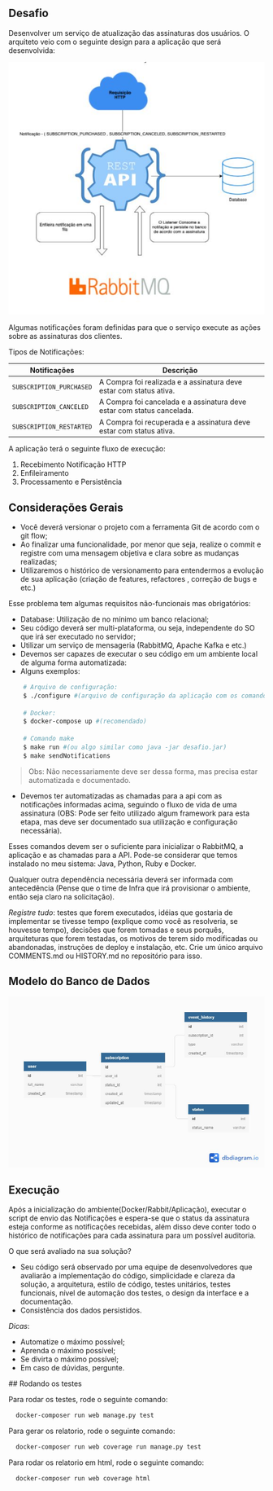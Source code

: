 ## Desafio

Desenvolver um serviço de atualização das assinaturas dos usuários. O arquiteto veio com o seguinte design para a aplicação que será desenvolvida:

<div align="center">
      <img width="tamanho da imagem" title="titulo da imagem" src="assets/design.png"/>
</div>

Algumas notificações foram definidas para que o serviço execute as ações sobre as assinaturas dos clientes.

Tipos de Notificações:

| Notificações             | Descrição                                                              |
| ------------------------ | ---------------------------------------------------------------------- |
| `SUBSCRIPTION_PURCHASED` | A Compra foi realizada e a assinatura deve estar com status ativa.     |
| `SUBSCRIPTION_CANCELED`  | A Compra foi cancelada e a assinatura deve estar com status cancelada. |
| `SUBSCRIPTION_RESTARTED` | A Compra foi recuperada e a assinatura deve estar com status ativa.    |

A aplicação terá o seguinte fluxo de execução:

1. Recebimento Notificação HTTP
1. Enfileiramento
1. Processamento e Persistência

## Considerações Gerais

- Você deverá versionar o projeto com a ferramenta Git de acordo com o git flow;
- Ao finalizar uma funcionalidade, por menor que seja, realize o commit e registre com uma mensagem objetiva e clara sobre as mudanças realizadas;
- Utilizaremos o histórico de versionamento para entendermos a evolução de sua aplicação (criação de features, refactores , correção de bugs e etc.)

Esse problema tem algumas requisitos não-funcionais mas obrigatórios:

- Database: Utilização de no mínimo um banco relacional;
- Seu código deverá ser multi-plataforma, ou seja, independente do SO que irá ser executado no servidor;
- Utilizar um serviço de mensageria (RabbitMQ, Apache Kafka e etc.)
- Devemos ser capazes de executar o seu código em um ambiente local de alguma forma automatizada:
- Alguns exemplos:

```bash
    # Arquivo de configuração:
    $ ./configure #(arquivo de configuração da aplicação com os comandos necessários para iniciar a mesma)
   
    # Docker:
    $ docker-compose up #(recomendado)
   
    # Comando make
    $ make run #(ou algo similar como java -jar desafio.jar)
    $ make sendNotifications
```

> Obs: Não necessariamente deve ser dessa forma, mas precisa estar automatizada e documentado.

- Devemos ter automatizadas as chamadas para a api com as notificações informadas acima, seguindo o fluxo de vida de uma assinatura (OBS: Pode ser feito utilizado algum framework para esta etapa, mas deve ser documentado sua utilização e configuração necessária).

Esses comandos devem ser o suficiente para inicializar o RabbitMQ, a aplicação e as chamadas para a API. Pode-se considerar que temos instalado no meu sistema: Java, Python, Ruby e Docker.

Qualquer outra dependência necessária deverá ser informada com antecedência (Pense que o time de Infra que irá provisionar o ambiente, então seja claro na solicitação).

_Registre tudo_: testes que forem executados, idéias que gostaria de implementar se tivesse tempo (explique como você as resolveria, se houvesse tempo), decisões que forem tomadas e seus porquês, arquiteturas que forem testadas, os motivos de terem sido modificadas ou abandonadas, instruções de deploy e instalação, etc. Crie um único arquivo COMMENTS.md ou HISTORY.md no repositório para isso.

## Modelo do Banco de Dados

![Modelo do banco de dados](assets/databese.png)

## Execução

Após a inicialização do ambiente(Docker/Rabbit/Aplicação), executar o script de envio das Notificações e espera-se que o status da assinatura esteja conforme as notificações recebidas, além disso deve conter todo o histórico de notificações para cada assinatura para um possível auditoria.

O que será avaliado na sua solução?

- Seu código será observado por uma equipe de desenvolvedores que avaliarão a implementação do código, simplicidade e clareza da solução, a arquitetura, estilo de código, testes unitários, testes funcionais, nível de automação dos testes, o design da interface e a documentação.
- Consistência dos dados persistidos.

_Dicas_:

- Automatize o máximo possível;
- Aprenda o máximo possível;
- Se divirta o máximo possível;
- Em caso de dúvidas, pergunte.

## Rodando os testes

Para rodar os testes, rode o seguinte comando:

```bash
  docker-composer run web manage.py test
```

Para gerar os relatorio, rode o seguinte comando:

```bash
  docker-composer run web coverage run manage.py test
```

Para rodar os relatorio em html, rode o seguinte comando:

```bash
  docker-composer run web coverage html
```
